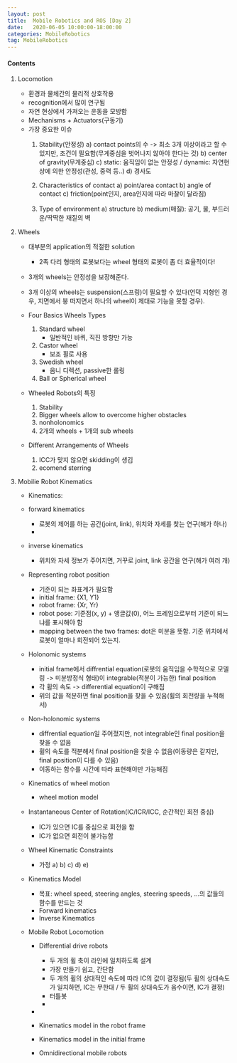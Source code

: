 ```yaml
---
layout: post
title:  Mobile Robotics and ROS [Day 2]
date:   2020-06-05 10:00:00-18:00:00
categories: MobileRobotics
tag: MobileRobotics
---
```


#### Contents
1. Locomotion
    - 환경과 물체간의 물리적 상호작용  
    - recognition에서 많이 연구됨  
    - 자연 현상에서 가져오는 운동을 모방함  
    - Mechanisms + Actuators(구동기)  
    - 가장 중요한 이슈  
      1) Stability(안정성)
          a) contact points의 수 -> 최소 3개 이상이라고 할 수 있지만, 조건이 필요함(무게중심을 벗어나지 않아야 한다는 것)
          b) center of gravity(무게중심)
          c) static: 움직임이 없는 안정성 / dynamic: 자연현상에 의한 안정성(관성, 중력 등..)
          d) 경사도
         
      2) Characteristics of contact
          a) point/area contact
          b) angle of contact
          c) friction(point인지, area인지에 따라 마찰이 달라짐)

      3) Type of environment
          a) structure
          b) medium(매질): 공기, 물, 부드러운/딱딱한 재질의 벽


2. Wheels
    - 대부분의 application의 적절한 solution
      * 2족 다리 형태의 로봇보다는 wheel 형태의 로봇이 좀 더 효율적이다!  
    - 3개의 wheels는 안정성을 보장해준다.
    - 3개 이상의 wheels는 suspension(스프링)이 필요할 수 있다(언덕 지형인 경우, 지면에서 붕 떠지면서 하나의 wheel이 제대로 기능을 못할 경우).
    - Four Basics Wheels Types
        1) Standard wheel
            + 일반적인 바퀴, 직진 방향만 가능
        2) Castor wheel
            + 보조 휠로 사용
        3) Swedish wheel
            + 옴니 디렉션, passive한 롤링
        4) Ball or Spherical wheel
    
    - Wheeled Robots의 특징
        1) Stability
        2) Bigger wheels allow to overcome higher obstacles
        3) nonholonomics
        4) 2개의 wheels + 1개의 sub wheels

    - Different Arrangements of Wheels
        1) ICC가 맞지 않으면 skidding이 생김
        2) ecomend sterring


3. Mobilie Robot Kinematics
    - Kinematics: 
    - forward kinematics
        + 로봇의 제어를 하는 공간(joint, link), 위치와 자세를 찾는 연구(해가 하나)
        + 
        
    - inverse kinematics
        + 위치와 자세 정보가 주어지면, 거꾸로 joint, link 공간을 연구(해가 여러 개)
        
        
    - Representing robot position
        + 기준이 되는 좌표계가 필요함
        + initial frame: {X1, Y1}
        + robot frame: {Xr, Yr}
        + robot pose: 기준점(x, y) + 앵글값(0), 어느 프레임으로부터 기준이 되느냐를 표시해야 함
        + mapping between the two frames: dot은 미분을 뜻함. 기준 위치에서 로봇이 얼마나 회전되어 있는지.
 
    - Holonomic systems
        + initial frame에서 diffrential equation(로봇의 움직임을 수학적으로 모델링 -> 미분방정식 형태)이 integrable(적분이 가능한) final position
        + 각 휠의 속도 -> differential equation이 구해짐
        + 위의 값을 적분하면 final position을 찾을 수 있음(휠의 회전량을 누적해서)
    
    - Non-holonomic systems
        + diffrential equation일 주어졌지만, not integrable인 final position을 찾을 수 없음
        + 휠의 속도를 적분해서 final position을 찾을 수 없음(이동량은 같지만, final position이 다를 수 있음)
        + 이동하는 함수를 시간에 따라 표현해야만 가능해짐
        
        
    - Kinematics of wheel motion
        + wheel motion model
        
    - Instantaneous Center of Rotation(IC/ICR/ICC, 순간적인 회전 중심)
        + IC가 있으면 IC를 중심으로 회전을 함
        + IC가 없으면 회전이 불가능함

    - Wheel Kinematic Constraints
        + 가정
            a) 
            b) 
            c) 
            d) 
            e) 
    
    - Kinematics Model
        + 목표: wheel speed, steering angles, steering speeds, ...의 값들의 함수를 만드는 것
        + Forward kinematics
            <img>
        + Inverse Kinematics
            <img>
    
    - Mobile Robot Locomotion
        + Differential drive robots
            - 두 개의 휠 축이 라인에 일치하도록 설계
            - 가장 만들기 쉽고, 간단함
            - 두 개의 휠의 상대적인 속도에 따라 IC의 값이 결정됨(두 휠의 상대속도가 일치하면, IC는 무한대 / 두 휠의 상대속도가 음수이면, IC가 결정)
            - 터틀봇
            - 
        
        + 

        + Kinematics model in the robot frame
        + Kinematics model in the initial frame

        + Omnidirectional mobile robots















